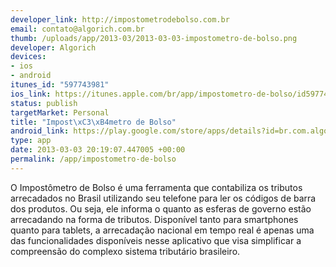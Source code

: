 ```yaml
--- 
developer_link: http://impostometrodebolso.com.br
email: contato@algorich.com.br
thumb: /uploads/app/2013-03/2013-03-03-impostometro-de-bolso.png
developer: Algorich
devices: 
- ios
- android
itunes_id: "597743981"
ios_link: https://itunes.apple.com/br/app/impostometro-de-bolso/id597743981
status: publish
targetMarket: Personal
title: "Impost\xC3\xB4metro de Bolso"
android_link: https://play.google.com/store/apps/details?id=br.com.algorich.impostometro
type: app
date: 2013-03-03 20:19:07.447005 +00:00
permalink: /app/impostometro-de-bolso
---
```


O Impostômetro de Bolso é uma ferramenta que contabiliza os tributos arrecadados no Brasil utilizando seu telefone para ler os códigos de barra dos produtos. Ou seja, ele informa o quanto as esferas de governo estão arrecadando na forma de tributos. Disponível tanto para smartphones quanto para tablets, a arrecadação nacional em tempo real é apenas uma das funcionalidades disponíveis nesse aplicativo que visa simplificar a compreensão do complexo sistema tributário brasileiro.
